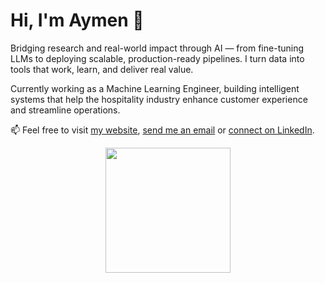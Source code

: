 # Hi, I'm Aymen 👋

Bridging research and real-world impact through AI — from fine-tuning LLMs to deploying scalable, production-ready pipelines. I turn data into tools that work, learn, and deliver real value.

Currently working as a Machine Learning Engineer, building intelligent systems that help the hospitality industry enhance customer experience and streamline operations.

📫 Feel free to visit [my website](https://aymenkrifa.github.io/), [send me an email](mailto:aymenkrifa@gmail.com) or [connect on LinkedIn](https://linkedin.com/in/aymenkrifa).

<div align="center">

<a href="https://github.com/anuraghazra/github-readme-stats">
  <img height=200 align="center" src="https://github-readme-stats.vercel.app/api?username=aymenkrifa&hide=contribs,issues&&show=prs_merged,prs_merged_percentage&rank_icon=github&show_icons=true&theme=default" />
</a>

</div>
